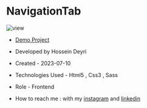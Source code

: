 # NavigationTab

![view](https://github.com/hossein-deyri/NavigationTab-Trick/assets/136192436/7be2f1c1-8e4a-4594-b61d-e1e63913f669)

- [Demo Project](https://hossein-deyri.github.io/First-Project/)

- Developed by Hossein Deyri

- Created - 2023-07-10

- Technologies Used - Html5 , Css3 , Sass 

- Role - Frontend

- How to reach me : with my [instagram](https://www.instagram.com/hossein.deyri_web) and [linkedin](https://www.linkedin.com/in/hossein-deyri)
